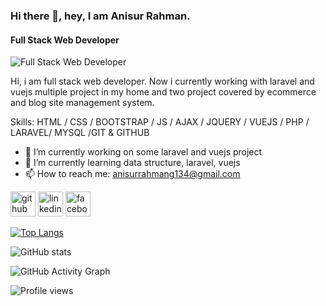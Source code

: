 ### Hi there 👋, hey, I am Anisur Rahman.
#### Full Stack Web Developer
![Full Stack Web Developer](https://cdn.savvylance.com/uploads/gigs/6056e5ee1901e.png)

Hi, i am full stack web developer. Now i currently working with laravel and vuejs multiple project in my home and two project covered by ecommerce and blog site management system.

Skills: HTML / CSS / BOOTSTRAP / JS / AJAX / JQUERY / VUEJS / PHP / LARAVEL/ MYSQL /GIT & GITHUB

- 🔭 I’m currently working on some laravel and vuejs  project 
- 🌱 I’m currently learning data structure, laravel, vuejs 
- 📫 How to reach me: anisurrahmang134@gmail.com 


[<img src='https://cdn.jsdelivr.net/npm/simple-icons@3.0.1/icons/github.svg' alt='github' height='40'>](https://github.com/https://github.com/anisur134)  [<img src='https://cdn.jsdelivr.net/npm/simple-icons@3.0.1/icons/linkedin.svg' alt='linkedin' height='40'>](https://www.linkedin.com/in/https://www.linkedin.com/in/anisur-rahman-a27852259//)  [<img src='https://cdn.jsdelivr.net/npm/simple-icons@3.0.1/icons/facebook.svg' alt='facebook' height='40'>](https://www.facebook.com/https://www.facebook.com/profile.php?id=100025194284028)  

[![Top Langs](https://github-readme-stats.vercel.app/api/top-langs/?username=https://github.com/anisur134)](https://github.com/anuraghazra/github-readme-stats)

![GitHub stats](https://github-readme-stats.vercel.app/api?username=https://github.com/anisur134&show_icons=true)  

![GitHub Activity Graph](https://activity-graph.herokuapp.com/graph?username=https://github.com/anisur134)  

![Profile views](https://gpvc.arturio.dev/https://github.com/anisur134)  
